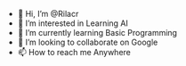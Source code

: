 - 👋 Hi, I’m @Rilacr
- 👀 I’m interested in Learning AI
- 🌱 I’m currently learning Basic Programming
- 💞️ I’m looking to collaborate on Google
- 📫 How to reach me Anywhere

<!---
Rilacr/Rilacr is a ✨ special ✨ repository because its `README.md` (this file) appears on your GitHub profile.
You can click the Preview link to take a look at your changes.
--->
